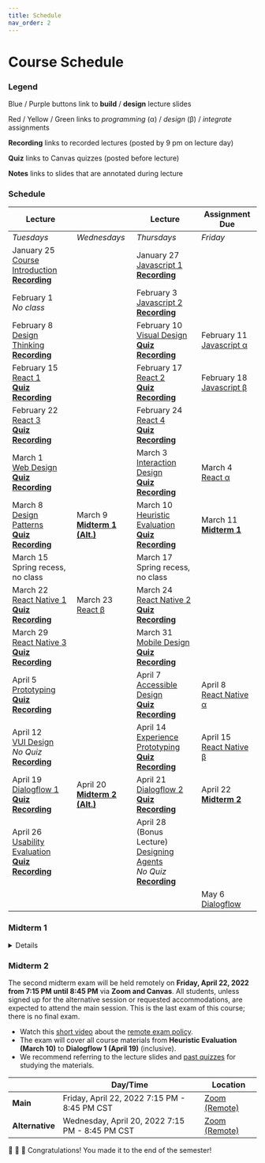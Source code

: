 ```yaml
---
title: Schedule
nav_order: 2
---
```


# Course Schedule

<!-- To provide students with complete course content, the links below provide course slides from last year, and the slides will be updated by the time of each class. Assignment descriptions will also be updated when they are announced in class. -->

### Legend

<a class="label label-blue" >Blue</a> / <a class="label label-purple" >Purple</a> buttons link to **build** / **design** lecture slides

<a class="label label-red" >Red</a> / <a class="label label-yellow">Yellow</a> / <a class="label label-green">Green</a> links to *programming* (&alpha;) / *design* (&beta;) / *integrate* assignments

<a>**Recording**</a> links to recorded lectures (posted by 9 pm on lecture day)

<a>**Quiz**</a> links to Canvas quizzes (posted before lecture)

<a>**Notes**</a> links to slides that are annotated during lecture

### Schedule

<table>
  <thead>
    <tr>
      <th><strong>Lecture</strong></th>
      <th><strong></strong></th>
      <th><strong>Lecture</strong></th>
      <th><strong>Assignment Due</strong></th>
    </tr>
  </thead>
  <tbody>
    <tr>
      <td><em>Tuesdays</em></td>
      <td><em>Wednesdays</em></td>
      <td><em>Thursdays</em></td>
      <td><em>Friday</em></td>
    </tr>
    <tr>
      <td>January 25<br />  
        <span class="fs-3"><a target="_blank" class="btn" href="lectures/01-Course-Introduction.pdf">Course Introduction</a></span><br />
        <a target="_blank" href="https://mediaspace.wisc.edu/media/Yuhang%20Zhao-Noland%20168-01_25_22-10%3A51%3A42/1_dcid52g3"><strong>Recording</strong></a>
      </td>
      <td></td>
      <td>January 27<br />
        <span class="fs-3"><a target="_blank" class="btn btn-blue" href="lectures/01-Build-Javascript-1.pdf">Javascript 1</a></span><br />
        <a target="_blank" href="https://mediaspace.wisc.edu/media/Yuhang+Zhao-Noland+168-01+27+22-10A57A34/1_ilsk76g6"><strong>Recording</strong></a>
      </td>
      <td></td>
    </tr>
    <tr>
      <td>February 1<br />     
      <em>No class</em></td>
      <td></td>
      <td>February 3<br />
        <span class="fs-3"><a target="_blank" class="btn btn-blue" href="lectures/02-Build-Javascript-2.pdf">Javascript 2</a></span><br />
        <a target="_blank" href="https://mediaspace.wisc.edu/media/Yuhang+Zhao-Noland+168-02+03+22-10A58A15/1_ng3hol59"><strong>Recording</strong></a>
      </td>
      <td></td>
    </tr>
    <tr>
      <td>February 8<br />
        <span class="fs-3"><a target="_blank" class="btn btn-purple" href="lectures/03-Design-Design-Thinking.pdf">Design Thinking</a></span><br />
        <a target="_blank" href="https://mediaspace.wisc.edu/media/Yuhang+Zhao-Noland+168-02+08+22-10A55A19/1_sepmcn8w"><strong>Recording</strong></a>
      </td>
      <td></td>
      <td>February 10<br />
        <span class="fs-3"><a target="_blank" class="btn btn-purple" href="lectures/03-Design-Visual-Design.pdf">Visual Design</a></span><br />
        <a target="_blank" href="https://canvas.wisc.edu/courses/295709/quizzes/348653"><strong>Quiz</strong></a>
        <a target="_blank" href="https://mediaspace.wisc.edu/media/Yuhang+Zhao-Noland+168-02+10+22-11A00A34/1_gm7rg1t1"><strong>Recording</strong></a>
      </td>
      <td>February 11<br />
        <span class="fs-3"><a target="_blank" class="btn bg-red-200 text-grey-lt-000" href="https://canvas.wisc.edu/courses/295709/assignments/1501347">Javascript &alpha;</a></span>
      </td>
    </tr>
    <tr>
      <td>February 15<br />
        <span class="fs-3"><a target="_blank" class="btn btn-blue" href="lectures/04-Build-React-1.pdf">React 1</a></span><br />
        <a target="_blank" href="https://canvas.wisc.edu/courses/295709/quizzes/349127"><strong>Quiz</strong></a>
        <a target="_blank" href="https://mediaspace.wisc.edu/media/Yuhang+Zhao-Noland+168-02+15+22-10A58A12/1_0tj2q20z"><strong>Recording</strong></a>
      </td>
      <td></td>
      <td>February 17<br />
        <span class="fs-3"><a target="_blank" class="btn btn-blue" href="lectures/04-Build-React-2.pdf">React 2</a></span><br />
        <a target="_blank" href="https://canvas.wisc.edu/courses/295709/quizzes/349339"><strong>Quiz</strong></a>
        <a target="_blank" href="https://mediaspace.wisc.edu/media/Yuhang+Zhao-Noland+168-02+17+22-10A53A19/1_yy08f69s"><strong>Recording</strong></a>
      </td>
      <td>February 18<br />
        <span class="fs-3"><a target="_blank" class="btn bg-yellow-100 text-grey-dk-250" href="https://canvas.wisc.edu/courses/295709/assignments/1501492">Javascript &beta;</a></span>
      </td>
    </tr>
    <tr>
      <td>February 22<br />
        <span class="fs-3"><a target="_blank" class="btn btn-blue" href="lectures/05-Build-React-3.pdf">React 3</a></span><br />
        <a target="_blank" href="https://canvas.wisc.edu/courses/295709/quizzes/349812"><strong>Quiz</strong></a>
        <a target="_blank" href="https://mediaspace.wisc.edu/media/Yuhang+Zhao-Noland+168-02+22+22-10A57A08/1_nra0kqzv"><strong>Recording</strong></a>
      </td>     
      <td></td>
      <td>February 24<br />
        <span class="fs-3"><a target="_blank" class="btn btn-blue" href="lectures/05-Build-React-4.pdf">React 4</a></span><br />
        <a target="_blank" href="https://canvas.wisc.edu/courses/295709/quizzes/350076"><strong>Quiz</strong></a>
        <a target="_blank" href="https://mediaspace.wisc.edu/media/Yuhang+Zhao-Noland+168-02+24+22-10A59A19/1_qey7y8xc"><strong>Recording</strong></a>
      </td>
      <td>
      </td>
    </tr>
    <tr>
      <td>March 1<br />
        <span class="fs-3"><a target="_blank" class="btn btn-purple" href="lectures/06-Design-Web-Design.pdf">Web Design</a></span><br />
        <a target="_blank" href="https://canvas.wisc.edu/courses/295709/quizzes/350484"><strong>Quiz</strong></a>
        <a target="_blank" href="https://mediaspace.wisc.edu/media/Yuhang+Zhao-Noland+168-03+01+22-11A01A20/1_yzvdxkb7"><strong>Recording</strong></a>
      </td>
      <td></td>
      <td>March 3<br />
        <span class="fs-3"><a target="_blank" class="btn btn-purple" href="lectures/06-Design-Interaction-Design.pdf">Interaction Design</a></span><br />
        <a target="_blank" href="https://canvas.wisc.edu/courses/295709/quizzes/350685"><strong>Quiz</strong></a>
        <a target="_blank" href="https://mediaspace.wisc.edu/media/Yuhang+Zhao-Noland+168-03+03+22-10A58A38/1_imyk9w40"><strong>Recording</strong></a>
      </td>
      <td>March 4<br />
        <span class="fs-3"><a target="_blank" class="btn bg-red-200 text-grey-lt-000" href="https://canvas.wisc.edu/courses/295709/assignments/1516939">React &alpha;</a></span>
      </td>
    </tr>
    <tr>
      <td>March 8<br />
        <span class="fs-3"><a target="_blank" class="btn btn-purple" href="lectures/07-Design-Patterns.pdf">Design Patterns</a></span><br />
        <a target="_blank" href="https://canvas.wisc.edu/courses/295709/quizzes/351091"><strong>Quiz</strong></a>
        <a target="_blank" href="https://mediaspace.wisc.edu/media/Yuhang+Zhao-Noland+168-03+08+22-11A00A25/1_c91dfan6"><strong>Recording</strong></a>
      </td>
      <td>March 9<br />
        <a href="#midterm-1"><strong>Midterm 1 (Alt.)</strong></a>
      </td>
      <td>March 10<br />
        <span class="fs-3"><a target="_blank" class="btn btn-purple" href="lectures/07-Design-Heuristic-Evaluation.pdf">Heuristic Evaluation</a></span><br />
        <a target="_blank" href="https://canvas.wisc.edu/courses/295709/quizzes/351516"><strong>Quiz</strong></a>
        <a target="_blank" href="https://mediaspace.wisc.edu/media/Yuhang+Zhao-Noland+168-03+10+22-10A58A20/1_x1zoj8la"><strong>Recording</strong></a>
      </td>
      <td>March 11<br />
        <a href="#midterm-1"><strong>Midterm 1</strong></a>
      </td>
    </tr>
    <tr>
      <td>March 15<br />
        Spring recess, no class
      </td>
      <td></td>
      <td>March 17<br />
        Spring recess, no class
      </td>
      <td></td>
    </tr>
    <tr>
      <td>March 22<br />
        <span class="fs-3"><a target="_blank" class="btn btn-blue" href="lectures/09-Build-React-Native-1.pdf">React Native 1</a></span><br />
        <a target="_blank" href="https://canvas.wisc.edu/courses/295709/quizzes/352275"><strong>Quiz</strong></a>
        <a target="_blank" href="https://mediaspace.wisc.edu/media/Yuhang+Zhao-Noland+168-03+22+22-11A00A13/1_bz4jmc7c"><strong>Recording</strong></a>
      </td>
      <td>March 23<br />
        <span class="fs-3"><a target="_blank" class="btn bg-yellow-100 text-grey-dk-250" href="https://canvas.wisc.edu/courses/295709/assignments/1516940">React &beta;</a></span> 
      </td>
      <td>March 24<br />
        <span class="fs-3"><a target="_blank" class="btn btn-blue" href="lectures/09-Build-React-Native-2.pdf">React Native 2</a></span> <br />
        <a target="_blank" href="https://canvas.wisc.edu/courses/295709/quizzes/352461"><strong>Quiz</strong></a>
        <a target="_blank" href="https://mediaspace.wisc.edu/media/Yuhang+Zhao-Noland+168-03+24+22-10A57A39/1_hustvdnd"><strong>Recording</strong></a>
      </td>
      <td>
      </td>
    </tr>
    <tr>
      <td>March 29<br />
        <span class="fs-3"><a target="_blank" class="btn btn-blue" href="lectures/10-Build-React-Native-3.pdf">React Native 3</a></span> <br />
        <a target="_blank" href="https://canvas.wisc.edu/courses/295709/quizzes/352851"><strong>Quiz</strong></a>
        <a target="_blank" href="https://mediaspace.wisc.edu/media/Yuhang+Zhao-Noland+168-03+29+22-11A01A04/1_to0q9l2u"><strong>Recording</strong></a>
      </td>
      <td></td>
      <td>March 31<br />
        <span class="fs-3"><a target="_blank" class="btn btn-purple" href="lectures/10-Design-Mobile-Design.pdf">Mobile Design</a></span> <br />
        <a target="_blank" href="https://canvas.wisc.edu/courses/295709/quizzes/353107"><strong>Quiz</strong></a>
        <a target="_blank" href="https://mediaspace.wisc.edu/media/Yuhang+Zhao-Noland+168-03+31+22-11A01A52/1_r89kfpj3"><strong>Recording</strong></a>
      </td>
      <td></td>
    </tr>
    <tr>
      <td>April 5<br />
        <span class="fs-3"><a target="_blank" class="btn btn-purple" href="lectures/11-Design-Prototyping.pdf">Prototyping</a></span><br />
        <a target="_blank" href="https://canvas.wisc.edu/courses/295709/quizzes/353568"><strong>Quiz</strong></a>
        <a target="_blank" href="https://mediaspace.wisc.edu/media/Yuhang+Zhao-Noland+168-04+05+22-10A59A34/1_0yz7ztg2"><strong>Recording</strong></a>
      </td>
      <td></td>
      <td>April 7<br />
        <span class="fs-3"><a target="_blank" class="btn btn-purple" href="lectures/11-Design-Accessible-Design.pdf">Accessible Design</a></span><br />
        <a target="_blank" href="https://canvas.wisc.edu/courses/295709/quizzes/353856"><strong>Quiz</strong></a>
        <a target="_blank" href="https://mediaspace.wisc.edu/media/Yuhang+Zhao-Noland+168-04+07+22-11A01A48/1_e8d09nzf"><strong>Recording</strong></a>
      </td>
      <td>
        April 8<br />
        <a target="_blank" class="btn bg-red-200 text-grey-lt-000" href="https://canvas.wisc.edu/courses/295709/assignments/1528164">React Native &alpha;</a>
      </td>
    </tr>
    <tr>
      <td>April 12<br />
        <span class="fs-3"><a target="_blank" class="btn btn-purple" href="lectures/12-Design-VUI-Design.pdf">VUI Design</a></span><br />
        <em>No Quiz</em>
        <a target="_blank" href="https://mediaspace.wisc.edu/media/Yuhang+Zhao-Noland+168-04+12+22-11A00A20/1_jyfak57d"><strong>Recording</strong></a>
      </td>
      <td></td>
      <td>April 14<br />
        <span class="fs-3"><a target="_blank" class="btn btn-purple" href="lectures/12-Design-Experience-Prototyping.pdf">Experience Prototyping</a></span><br />
        <a target="_blank" href="https://canvas.wisc.edu/courses/295709/quizzes/354677"><strong>Quiz</strong></a>
        <a target="_blank" href="https://mediaspace.wisc.edu/media/Yuhang+Zhao-Noland+168-04+14+22-10A59A38/1_w6f00ez8"><strong>Recording</strong></a>
      </td>
      <td>April 15<br />
        <span class="fs-3"><a target="_blank" class="btn bg-yellow-100 text-grey-dk-250" href="https://canvas.wisc.edu/courses/295709/assignments/1533754">React Native &beta;</a></span>
      </td>
    </tr>
    <tr>
      <td>April 19<br />
        <span class="fs-3"><a target="_blank" class="btn btn-blue" href="lectures/13-Build-Dialogflow-1.pdf">Dialogflow 1</a></span><br />
        <a target="_blank" href="https://canvas.wisc.edu/courses/295709/quizzes/355178"><strong>Quiz</strong></a>
        <a target="_blank" href="https://mediaspace.wisc.edu/media/Yuhang+Zhao-Noland+168-04+19+22-11A01A13/1_54meyls3"><strong>Recording</strong></a>
      </td>
      <td>April 20<br />
        <a href="#midterm-2"><strong>Midterm 2 (Alt.)</strong></a>
      </td>
      <td>April 21<br />
        <span class="fs-3"><a target="_blank" class="btn btn-blue" href="lectures/13-Build-Dialogflow-2.pdf">Dialogflow 2</a></span><br />
        <a target="_blank" href="https://canvas.wisc.edu/courses/295709/quizzes/355552"><strong>Quiz</strong></a>
        <a target="_blank" href="https://mediaspace.wisc.edu/media/Yuhang+Zhao-Noland+168-04+21+22-10A58A33/1_za8mwo1h"><strong>Recording</strong></a>
      </td>
      <td>April 22<br />
        <a href="#midterm-2"><strong>Midterm 2</strong></a>
      </td>
    </tr>
    <tr>
      <td>April 26<br />
        <span class="fs-3"><a target="_blank" class="btn btn-purple" href="lectures/14-Design-Usability-Evaluation.pdf">Usability Evaluation</a></span><br />
        <a target="_blank" href="https://canvas.wisc.edu/courses/295709/quizzes/356167"><strong>Quiz</strong></a>
        <a target="_blank" href="https://mediaspace.wisc.edu/media/Yuhang+Zhao-Noland+168-04+26+22-10A54A11/1_zd7n9rus"><strong>Recording</strong></a>
      </td>
      <td></td>
      <td>April 28 (Bonus Lecture)<br />
        <span class="fs-3"><a target="_blank" class="btn btn-purple" href="lectures/14-Design-Designing-Agents.pdf">Designing Agents</a></span><br />
        <em>No Quiz</em>
        <a target="_blank" href="https://mediaspace.wisc.edu/media/Designing+Agents+%28Bonus+Lecture%29/1_czzkamup"><strong>Recording</strong></a>
      </td>
      <td></td>
    </tr>
    <tr>
      <td></td>
      <td></td>
      <td></td>
      <td>May 6<br />
        <span class="fs-3"><a target="_blank" class="btn bg-green-100 text-grey-lt-000" href="https://canvas.wisc.edu/courses/295709/assignments/1540448">Dialogflow</a></span>
      </td>    
    </tr>
  </tbody>
</table>


### Midterm 1
<details>
  <summary>
    Details
  </summary>
  The first midterm exam will be held remotely on <strong>Friday, March 11, 2022 from 7:15 PM until 8:45 PM</strong> via <strong>Zoom and Canvas</strong>. All students, unless signed up for the alternative session or requested accommodations, are expected to attend the main session.

  <ul>
  <li><strong>Important:</strong> Watch <a href="https://drive.google.com/file/d/15JVTWeWqG6pHYgau6Y4FIRv8qCxqI_7j/view?usp=sharing" target="_blank">this video</a> about the remote exam policy. Please make sure that you have carefully read the <a href="https://docs.google.com/document/d/1kgFJJ1lhkkR_RUuoMCsJWvHZB8X6KAsNrv173JTr-KU/edit?usp=sharing" target="_blank">remote exam policy</a> before the exam.</li>
  <li>The exam will cover all course materials prior to and including <strong>Design Patterns (March 8)</strong>.</li>
  <li>We recommend referring to the lecture slides and <a href="https://docs.google.com/document/d/1bK6LXjEPsQu6eG6GegsgCpQ3etlaScNR9m9qBXJbV-U/edit?usp=sharing" target="_blank">past quizzes</a> for studying the materials.</li>
  </ul>

  <table>
  <thead>
    <tr>
      <th></th>
      <th>Day/Time<br></th>
      <th>Location</th>
    </tr>
  </thead>
  <tbody>
    <tr>
      <td><strong>Main</strong></td>
      <td>Friday, March 11, 2022 7:15 PM - 8:45 PM CST</td>
      <td><a href="https://piazza.com/class/kyjlh3uxjvznf?cid=88" target="_blank">Zoom (Remote)</a></td>
    </tr>
    <tr>
      <td><strong>Alternative</strong></td>
      <td>Wednesday, March 9, 2022 7:15 PM - 8:45 PM CST</td>
      <td><a href="https://piazza.com/class/kyjlh3uxjvznf?cid=88" target="_blank">Zoom (Remote)</a></td>
    </tr>
  </tbody>
  </table>
</details>

### Midterm 2
The second midterm exam will be held remotely on **Friday, April 22, 2022 from 7:15 PM until 8:45 PM** via **Zoom and Canvas**. All students, unless signed up for the alternative session or requested accommodations, are expected to attend the main session. This is the last exam of this course; there is no final exam.

- Watch this [short video](https://drive.google.com/file/d/1ZQdmRpfAgDMKZxrnrMtG706i2BKXBTl3/view) about the [remote exam policy](https://docs.google.com/document/d/1nK4gcxSl1WMaPlMn345FCRN8xUovNhtAdpn0gqJ3Jjk/edit?usp=sharing).
- The exam will cover all course materials from **Heuristic Evaluation (March 10)** to **Dialogflow 1 (April 19)** (inclusive).
- We recommend referring to the lecture slides and [past quizzes](https://docs.google.com/document/d/1bK6LXjEPsQu6eG6GegsgCpQ3etlaScNR9m9qBXJbV-U/edit?usp=sharing) for studying the materials.

<table>
<thead>
  <tr>
    <th></th>
    <th>Day/Time<br></th>
    <th>Location</th>
  </tr>
</thead>
<tbody>
  <tr>
    <td><strong>Main</strong></td>
    <td>Friday, April 22, 2022 7:15 PM - 8:45 PM CST</td>
    <td><a href="https://piazza.com/class/kyjlh3uxjvznf?cid=285" target="_blank">Zoom (Remote)</a></td>
  </tr>
  <tr>
    <td><strong>Alternative</strong></td>
    <td>Wednesday, April 20, 2022 7:15 PM - 8:45 PM CST</td>
    <td><a href="https://piazza.com/class/kyjlh3uxjvznf?cid=285" target="_blank">Zoom (Remote)</a></td>
  </tr>
</tbody>
</table>

🎉 🥳 🎊 Congratulations! You made it to the end of the semester!
